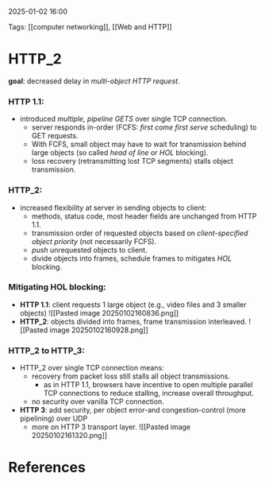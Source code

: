 2025-01-02 16:00


Tags: [[computer networking]], [[Web and HTTP]]

# HTTP_2
**goal**: decreased delay in *multi-object HTTP request*.
### HTTP 1.1:
- introduced *multiple, pipeline GETS* over single TCP connection.
	- server responds in-order (FCFS: *first come first serve* scheduling) to GET requests.
	- With FCFS, small object may have to wait for transmission behind large objects (so called *head of line* or *HOL* blocking).
	- loss recovery (retransmitting lost TCP segments) stalls object transmission.
### HTTP_2:
- increased flexibility at server in sending objects to client:
	- methods, status code,  most header fields are unchanged from HTTP 1.1.
	- transmission order of requested objects based on *client-specified object priority* (not necessarily FCFS).
	- *push* unrequested objects to client.
	- divide objects into frames, schedule frames to mitigates *HOL* blocking. 
### Mitigating HOL blocking:
- **HTTP 1.1**: client requests 1 large object (e.g., video files and 3 smaller objects)
 ![[Pasted image 20250102160836.png]]
 - **HTTP_2**: objects divided into frames, frame transmission interleaved.
 ![[Pasted image 20250102160928.png]]

### HTTP_2 to HTTP_3:
- HTTP_2 over single TCP connection means:
	- recovery from packet loss still stalls all object transmissions.
		- as in HTTP 1.1, browsers have incentive to open multiple parallel TCP connections to reduce stalling, increase overall throughput.
	- no security over vanilla TCP connection.
- **HTTP 3**: add security, per object error-and congestion-control (more pipelining) over UDP 
	- more on HTTP 3 transport layer.
![[Pasted image 20250102161320.png]]

# References
